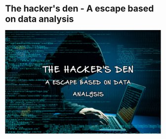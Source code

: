 # The hacker's den - A escape based on data analysis

![img](https://github.com/jquintanac/Pythonscape/blob/main/imgs/fronpage.jpg?raw=true)

